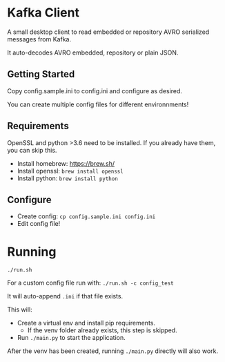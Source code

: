 # Kafka Client
A small desktop client to read embedded or repository AVRO serialized messages from Kafka.

It auto-decodes AVRO embedded, repository or plain JSON.

## Getting Started

Copy config.sample.ini to config.ini and configure as desired.

You can create multiple config files for different environnments!

## Requirements
OpenSSL and python >3.6 need to be installed. If you already have them, you can skip this.

* Install homebrew: https://brew.sh/
* Install openssl: `brew install openssl`
* Install python: `brew install python`

## Configure
* Create config: `cp config.sample.ini config.ini`
* Edit config file!

# Running

`./run.sh`

For a custom config file run with:
`./run.sh -c config_test`

It will auto-append `.ini` if that file exists.

This will:
* Create a virtual env and install pip requirements.
  * If the venv folder already exists, this step is skipped.
* Run `./main.py` to start the application.

After the venv has been created, running `./main.py` directly will also work.
